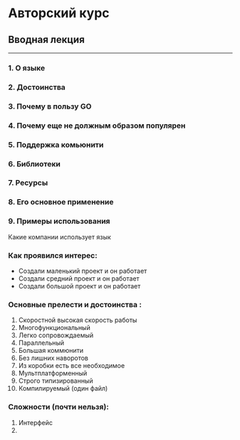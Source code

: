 # Авторский курс 
## Вводная лекция
----

### 1. О языке
### 2. Достоинства
### 3. Почему в пользу GO
### 4. Почему еще не должным образом популярен
### 5. Поддержка комьюнити
### 6. Библиотеки 
### 7. Ресурсы
### 8. Его основное применение 
### 9. Примеры использования

Какие компании  использует язык

### Как проявился интерес: 
- Создали маленький проект и он работает 
- Создали средний проект и он работает
- Создали большой проект и он работает

### Основные прелести и достоинства :
1. Скоростной высокая скорость работы
2. Многофункциональный 
3. Легко сопровождаемый  
4. Параллельный  
5. Большая коммюнити
6. Без лишних наворотов
7. Из коробки есть все необходимое
8. Мультплатформенный 
9. Строго типизированный
10. Компилируемый (один файл)


### Сложности (почти нельзя):
1. Интерфейс
2. 



